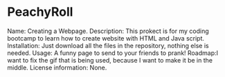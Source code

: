 # PeachyRoll
Name: Creating a Webpage.
Description: This prokect is for my coding bootcamp to learn how to create website with HTML and Java script. 
Installation: Just download all the files in the repository, nothing else is needed.
Usage: A funny page to send to your friends to prank!
Roadmap:I want to fix the gif that is being used, because I want to make it be in the middle.
License information: None.  
